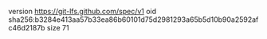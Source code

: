 version https://git-lfs.github.com/spec/v1
oid sha256:b3284e413aa57b33ea86b60101d75d2981293a65b5d10b90a2592afc46d2187b
size 71
